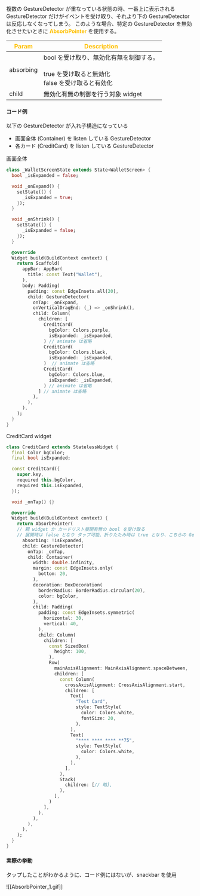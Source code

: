 
複数の GestureDetector が重なっている状態の時、一番上に表示されるGestureDetector だけがイベントを受け取り、それより下の GestureDetector は反応しなくなってしまう。
このような場合、特定の GestureDetector を無効化させたいときに **<font color="#ffc000">AbsorbPointer</font>** を使用する。

| <font color="#ffc000">Param</font> | <font color="#ffc000">Description</font>                        |
| ---------------------------------- | --------------------------------------------------------------- |
| absorbing                          | bool を受け取り、無効化有無を制御する。<br><br>true を受け取ると無効化<br>false を受け取ると有効化 |
| child                              | 無効化有無の制御を行う対象 widget                                            |


#### コード例
以下の GestureDetector が入れ子構造になっている

- 画面全体 (Container) を listen している GestureDetector
- 各カード (CreditCard) を listen している GestureDetector

画面全体
```dart
class _WalletScreenState extends State<WalletScreen> {
  bool _isExpanded = false;

  void _onExpand() {
    setState(() {
      _isExpanded = true;
    });
  }

  void _onShrink() {
    setState(() {
      _isExpanded = false;
    });
  }

  @override
  Widget build(BuildContext context) {
    return Scaffold(
      appBar: AppBar(
        title: const Text("Wallet"),
      ),
      body: Padding(
        padding: const EdgeInsets.all(20),
        child: GestureDetector(
          onTap: _onExpand,
          onVerticalDragEnd: (_) => _onShrink(),
          child: Column(
            children: [
              CreditCard(
                bgColor: Colors.purple,
                isExpanded: _isExpanded,
              ) // animate は省略
              CreditCard(
                bgColor: Colors.black,
                isExpanded: _isExpanded,
              )  // animate は省略
              CreditCard(
                bgColor: Colors.blue,
                isExpanded: _isExpanded,
              ) // animate は省略
            ] // animate は省略
          ),
        ),
      ),
    );
  }
}
```

CreditCard widget
```dart
class CreditCard extends StatelessWidget {
  final Color bgColor;
  final bool isExpanded;

  const CreditCard({
    super.key,
    required this.bgColor,
    required this.isExpanded,
  });

  void _onTap() {}

  @override
  Widget build(BuildContext context) {
    return AbsorbPointer(
    // 親 widget か カードリスト展開有無の bool を受け取る
    // 展開時は false となり タップ可能、折りたたみ時は true となり、こちらの GestureDetector は非活性化する
      absorbing: !isExpanded,
      child: GestureDetector(
        onTap: _onTap,
        child: Container(
          width: double.infinity,
          margin: const EdgeInsets.only(
            bottom: 20,
          ),
          decoration: BoxDecoration(
            borderRadius: BorderRadius.circular(20),
            color: bgColor,
          ),
          child: Padding(
            padding: const EdgeInsets.symmetric(
              horizontal: 30,
              vertical: 40,
            ),
            child: Column(
              children: [
                const SizedBox(
                  height: 100,
                ),
                Row(
                  mainAxisAlignment: MainAxisAlignment.spaceBetween,
                  children: [
                    const Column(
                      crossAxisAlignment: CrossAxisAlignment.start,
                      children: [
                        Text(
                          "Test Card",
                          style: TextStyle(
                            color: Colors.white,
                            fontSize: 20,
                          ),
                        ),
                        Text(
                          "**** **** **** **75",
                          style: TextStyle(
                            color: Colors.white,
                          ),
                        ),
                      ],
                    ),
                    Stack(
                      children: [// 略],
                    ),
                  ],
                )
              ],
            ),
          ),
        ),
      ),
    );
  }
}

```

#### 実際の挙動

タップしたことがわかるように、コード例にはないが、snackbar を使用

![[AbsorbPointer_1.gif]]

